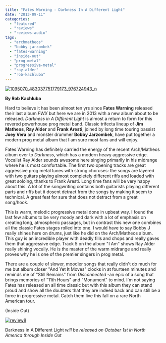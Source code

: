 ```yaml
---
title: "Fates Warning - Darkness In A Different Light"
date: "2013-09-11"
categories: 
  - "featured"
  - "reviews"
  - "reviews-audio"
tags: 
  - "archmatheos"
  - "bobby-jarzombek"
  - "fates-warning"
  - "inside-out"
  - "prog-metal"
  - "progressive-metal"
  - "ray-alder"
  - "rob-kachluba"
---
```


[![1095070_483037751779173_976724943_n](http://www.hellbound.ca/wp-content/uploads/2013/09/1095070_483037751779173_976724943_n-590x590.jpg)](http://www.hellbound.ca/wp-content/uploads/2013/09/1095070_483037751779173_976724943_n.jpg)

**By Rob Kachluba**

Hard to believe it has been almost ten yrs since **Fates Warning** released their last album _FWX_ but here we are in 2013 with a new album about to be released. _Darkness in A Different Light_ is almost a return to form for this revered powerhouse prog metal band. Classic trifecta lineup of **Jim Matheos**, **Ray Alder** and **Frank Aresti**, joined by long time touring bassist **Joey Vera** and monster drummer **Bobby Jarzombek**, have put together a modern prog metal album that I am sure most fans and will enjoy.

Fates Warning has definitely carried the energy of the recent Arch/Matheos album over to _Darkness_, which has a modern heavy aggressive edge. Vocalist Ray Alder sounds awesome here singing primarily in his midrange where he is most comfortable. The first two opening tracks are great aggressive prog metal tunes with strong choruses: the songs are layered with two guitars playing almost completely different riffs and loaded with great soloing, thanks to Frank Aresti. Long time fans will be very happy about this. A lot of the songwriting contains both guitarists playing different parts and riffs but it dosent detract from the songs by making it seem to technical. A great feat for sure that does not detract from a great song/hook.

This is warm, melodic progressive metal done in upbeat way. I found the last few albums to be very moody and dark with a lot of emphasis on creating long, atmospheric passages, but in contrast this new one combines all the classic Fates stages rolled into one. I would have to say Bobby J really shines here on drums, just like he did on the Arch/Matheos album. This guy is an incredible player with deadly fills and chops and really gaves them that aggressive edge. Track 5 on the album "I Am" shows Ray Alder really shining vocally. He is the master of the warm midrange and really proves why he is one of the premier singers in prog metal.

There are a couple of slower, moodier songs that really didn't do much for me but album closer "And Yet It Moves" clocks in at fourteen minutes and reminds me of "Still Remains" from _Disconnected_ -an epic of a song that brings memories of "11th Hours" and "Monument" to mind. I'm not saying Fates has released an all time classic but with this album they can stand proud and show all the doubters that they are indeed back and can still be a force in progressive metal. Catch them live this fall on a rare North American tour.

(Inside Out)

[![review8](http://www.hellbound.ca/wp-content/uploads/2009/07/review8.png)](http://www.hellbound.ca/wp-content/uploads/2009/07/review8.png)

Darkness in A Different Light _will be released on October 1st in North America through Inside Out_
